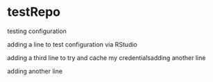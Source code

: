 # testRepo
testing configuration

adding a line to test configuration via RStudio

adding a third line to try and cache my credentialsadding another line

adding another line
